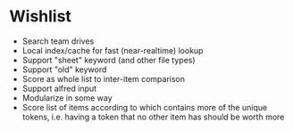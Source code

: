 # Wishlist

* Search team drives
* Local index/cache for fast (near-realtime) lookup
* Support "sheet" keyword (and other file types)
* Support "old" keyword
* Score as whole list to inter-item comparison
* Support alfred input
* Modularize in some way
* Score list of items according to which contains more of the unique tokens, i.e. having a token that no other item has should be worth more